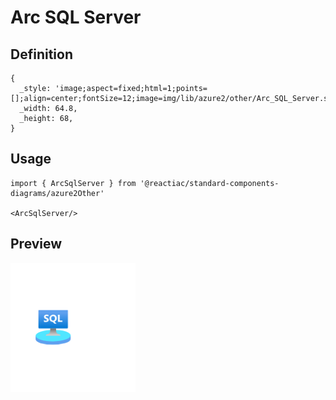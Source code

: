 # Arc SQL Server

## Definition

```
{
  _style: 'image;aspect=fixed;html=1;points=[];align=center;fontSize=12;image=img/lib/azure2/other/Arc_SQL_Server.svg;strokeColor=none;',
  _width: 64.8,
  _height: 68,
}
```

## Usage

```
import { ArcSqlServer } from '@reactiac/standard-components-diagrams/azure2Other'

<ArcSqlServer/>
```

## Preview

<img src="./arc-sql-server.png" width="200"/>
